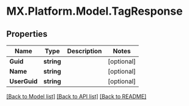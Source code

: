 # MX.Platform.Model.TagResponse

## Properties

Name | Type | Description | Notes
------------ | ------------- | ------------- | -------------
**Guid** | **string** |  | [optional] 
**Name** | **string** |  | [optional] 
**UserGuid** | **string** |  | [optional] 

[[Back to Model list]](../README.md#documentation-for-models) [[Back to API list]](../README.md#documentation-for-api-endpoints) [[Back to README]](../README.md)

